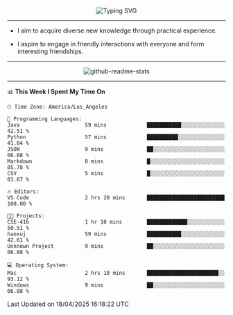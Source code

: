 <p align="center">
  <img src="https://readme-typing-svg.demolab.com?font=Fira+Code&weight=500&size=32&duration=2500&pause=1600&center=true&vCenter=true&random=false&width=1024&height=64&lines=Hi+there+%F0%9F%91%8B;I'm+delighted+you+could+make+it+here+%F0%9F%8E%89;I'm+Harry%2C+a+college+student+still+finding+my+way" alt="Typing SVG" />
</p>


---


- I aim to acquire diverse new knowledge through practical experience.

- I aspire to engage in friendly interactions with everyone and form interesting friendships.


---


<p align="center">
  <img src="https://github-readme-stats.vercel.app/api?username=Harry-Jing&show_icons=true" alt="github-readme-stats"/>
</p>


---

<!--START_SECTION:waka-->
📊 **This Week I Spent My Time On** 

```text
🕑︎ Time Zone: America/Los_Angeles

💬 Programming Languages: 
Java                     59 mins             ███████████░░░░░░░░░░░░░░   42.51 % 
Python                   57 mins             ██████████░░░░░░░░░░░░░░░   41.04 % 
JSON                     9 mins              ██░░░░░░░░░░░░░░░░░░░░░░░   06.88 % 
Markdown                 8 mins              █░░░░░░░░░░░░░░░░░░░░░░░░   05.78 % 
CSV                      5 mins              █░░░░░░░░░░░░░░░░░░░░░░░░   03.67 % 

🔥 Editors: 
VS Code                  2 hrs 20 mins       █████████████████████████   100.00 % 

🐱‍💻 Projects: 
CSE-416                  1 hr 10 mins        █████████████░░░░░░░░░░░░   50.51 % 
haoxuj                   59 mins             ███████████░░░░░░░░░░░░░░   42.61 % 
Unknown Project          9 mins              ██░░░░░░░░░░░░░░░░░░░░░░░   06.88 % 

💻 Operating System: 
Mac                      2 hrs 10 mins       ███████████████████████░░   93.12 % 
Windows                  9 mins              ██░░░░░░░░░░░░░░░░░░░░░░░   06.88 % 
```


 Last Updated on 18/04/2025 16:18:22 UTC
<!--END_SECTION:waka-->
